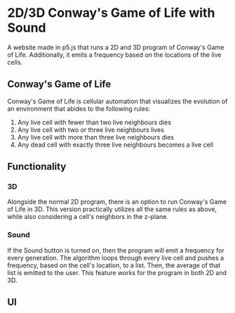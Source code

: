 # 2D/3D Conway's Game of Life with Sound
A website made in p5.js that runs a 2D and 3D program of Conway's Game of Life. Additionally, it emits a frequency based on the locations of the live cells.

## Conway's Game of Life
Conway's Game of Life is cellular automation that visualizes the evolution of an environment that abides to the following rules:

1. Any live cell with fewer than two live neighbours dies
2. Any live cell with two or three live neighbours lives
3. Any live cell with more than three live neighbours dies
4. Any dead cell with exactly three live neighbours becomes a live cell

## Functionality

### 3D
Alongside the normal 2D program, there is an option to run Conway's Game of Life in 3D. This version practically utilizes all the same rules as above, while also considering a cell's neighbors in the z-plane.

### Sound
If the Sound button is turned on, then the program will emit a frequency for every generation. The algorithm loops through every live cell and pushes a frequency, based on the cell's location, to a list. Then, the average of that list is emitted to the user. This feature works for the program in both 2D and 3D.

## UI
